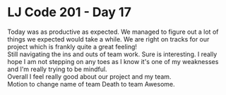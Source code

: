 # LJ Code 201 - Day 17  

Today was as productive as expected. We managed to figure out a lot of things we expected would take a while. We are right on tracks for our project which is frankly quite a great feeling!  
Still navigating the ins and outs of team work. Sure is interesting. I really hope I am not stepping on any toes as I know it's one of my weaknesses and I'm really trying to be mindful.  
Overall I feel really good about our project and my team.  
Motion to change name of team Death to team Awesome.  
